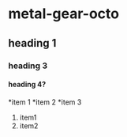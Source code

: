 # metal-gear-octo
## heading 1
### heading 3
#### heading 4?
*item 1
*item 2
*item 3
1. item1
2. item2
